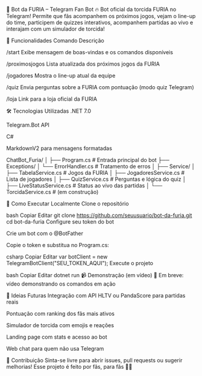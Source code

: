 🦾 Bot da FURIA – Telegram Fan Bot
🔥 Bot oficial da torcida FURIA no Telegram!
Permite que fãs acompanhem os próximos jogos, vejam o line-up do time, participem de quizzes interativos, acompanhem partidas ao vivo e interajam com um simulador de torcida!

🚀 Funcionalidades
Comando	Descrição

/start	Exibe mensagem de boas-vindas e os comandos disponíveis

/proximosjogos	Lista atualizada dos próximos jogos da FURIA

/jogadores	Mostra o line-up atual da equipe

/quiz	Envia perguntas sobre a FURIA com pontuação (modo quiz Telegram)

/loja	Link para a loja oficial da FURIA

🛠️ Tecnologias Utilizadas
.NET 7.0

Telegram.Bot API

C#

MarkdownV2 para mensagens formatadas

ChatBot_Furia/
│
├── Program.cs                   # Entrada principal do bot
├── Exceptions/
│   └── ErrorHandler.cs         # Tratamento de erros
│
├── Service/
│   ├── TabelaService.cs        # Jogos da FURIA
│   ├── JogadoresService.cs     # Lista de jogadores
│   ├── QuizService.cs          # Perguntas e lógica do quiz
│   ├── LiveStatusService.cs    # Status ao vivo das partidas
│   └── TorcidaService.cs       # (em construção)

🧪 Como Executar Localmente
Clone o repositório

bash
Copiar
Editar
git clone https://github.com/seuusuario/bot-da-furia.git
cd bot-da-furia
Configure seu token do bot

Crie um bot com o @BotFather

Copie o token e substitua no Program.cs:

csharp
Copiar
Editar
var botClient = new TelegramBotClient("SEU_TOKEN_AQUI");
Execute o projeto

bash
Copiar
Editar
dotnet run
📹 Demonstração (em vídeo)
🎥 Em breve: vídeo demonstrando os comandos em ação

🧠 Ideias Futuras
Integração com API HLTV ou PandaScore para partidas reais

Pontuação com ranking dos fãs mais ativos

Simulador de torcida com emojis e reações

Landing page com stats e acesso ao bot

Web chat para quem não usa Telegram

🤝 Contribuição
Sinta-se livre para abrir issues, pull requests ou sugerir melhorias!
Esse projeto é feito por fãs, para fãs 💜🖤
